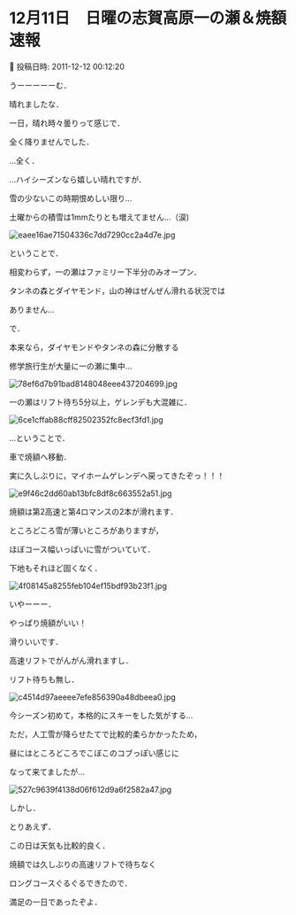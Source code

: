 # 12月11日　日曜の志賀高原一の瀬＆焼額　速報

📅 投稿日時: 2011-12-12 00:12:20

うーーーーーむ．


晴れましたな．


一日，晴れ時々曇りって感じで．


全く降りませんでした．


…全く．





…ハイシーズンなら嬉しい晴れですが．


雪の少ないこの時期恨めしい限り…


土曜からの積雪は1mmたりとも増えてません…（涙)




![eaee16ae71504336c7dd7290cc2a4d7e.jpg](images/eaee16ae71504336c7dd7290cc2a4d7e.jpg)







ということで．


相変わらず，一の瀬はファミリー下半分のみオープン．


タンネの森とダイヤモンド，山の神はぜんぜん滑れる状況では


ありません…





で．


本来なら，ダイヤモンドやタンネの森に分散する


修学旅行生が大量に一の瀬に集中…




![78ef6d7b91bad8148048eee437204699.jpg](images/78ef6d7b91bad8148048eee437204699.jpg)




一の瀬はリフト待ち5分以上，ゲレンデも大混雑に．




![6ce1cffab88cff82502352fc8ecf3fd1.jpg](images/6ce1cffab88cff82502352fc8ecf3fd1.jpg)







…ということで．


車で焼額へ移動．


実に久しぶりに，マイホームゲレンデへ戻ってきたぞっ！！！




![e9f46c2dd60ab13bfc8df8c663552a51.jpg](images/e9f46c2dd60ab13bfc8df8c663552a51.jpg)







焼額は第2高速と第4ロマンスの2本が滑れます．


ところどころ雪が薄いところがありますが，


ほぼコース幅いっぱいに雪がついていて．


下地もそれほど固くなく．




![4f08145a8255feb104ef15bdf93b23f1.jpg](images/4f08145a8255feb104ef15bdf93b23f1.jpg)







いやーーー．


やっぱり焼額がいい！


滑りいいです．


高速リフトでがんがん滑れますし．


リフト待ちも無し．




![c4514d97aeeee7efe856390a48dbeea0.jpg](images/c4514d97aeeee7efe856390a48dbeea0.jpg)







今シーズン初めて，本格的にスキーをした気がする…





ただ，人工雪が降らせたてで比較的柔らかかったため，


昼にはところどころでこぼこのコブっぽい感じに


なって来てましたが…




![527c9639f4138d06f612d9a6f2582a47.jpg](images/527c9639f4138d06f612d9a6f2582a47.jpg)







しかし．


とりあえず．


この日は天気も比較的良く．


焼額では久しぶりの高速リフトで待ちなく


ロングコースぐるぐるできたので．


満足の一日であったぞよ．
